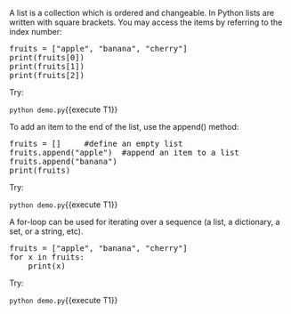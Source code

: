 

A list is a collection which is ordered and changeable. 
In Python lists are written with square brackets. You may access the items  by referring to the index number:

<pre class="file" data-filename="demo.py" data-target="replace">
fruits = ["apple", "banana", "cherry"]
print(fruits[0])
print(fruits[1])
print(fruits[2])
</pre>


Try:

`python demo.py`{{execute T1}}

To add an item to the end of the list, use the append() method:

<pre class="file" data-filename="demo.py" data-target="replace">
fruits = [] 	#define an empty list
fruits.append("apple")	#append an item to a list
fruits.append("banana")
print(fruits)
</pre>


Try:

`python demo.py`{{execute T1}}



A for-loop can be used for iterating over a sequence (a list, a dictionary, a set, or a string, etc).


<pre class="file" data-filename="demo.py" data-target="replace">
fruits = ["apple", "banana", "cherry"]
for x in fruits:
	print(x)
</pre>

Try:

`python demo.py`{{execute T1}}

